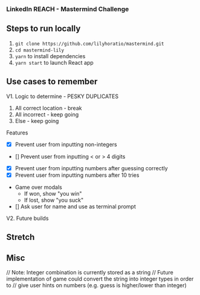 ### LinkedIn REACH - Mastermind Challenge

## Steps to run locally

1. `git clone https://github.com/lilyhoratio/mastermind.git`
2. `cd mastermind-lily`
3. `yarn` to install dependencies
4. `yarn start` to launch React app

## Use cases to remember

V1. Logic to determine - PESKY DUPLICATES

1. All correct location - break
2. All incorrect - keep going
3. Else - keep going

Features

- [x] Prevent user from inputting non-integers
- [] Prevent user from inputting < or > 4 digits
- [x] Prevent user from inputting numbers after guessing correctly
- [x] Prevent user from inputting numbers after 10 tries
- Game over modals
  - If won, show "you win"
  - If lost, show "you suck"
- [] Ask user for name and use as terminal prompt

V2. Future builds

## Stretch

## Misc

// Note: Integer combination is currently stored as a string
// Future implementation of game could convert the string into integer types in order to
// give user hints on numbers (e.g. guess is higher/lower than integer)
